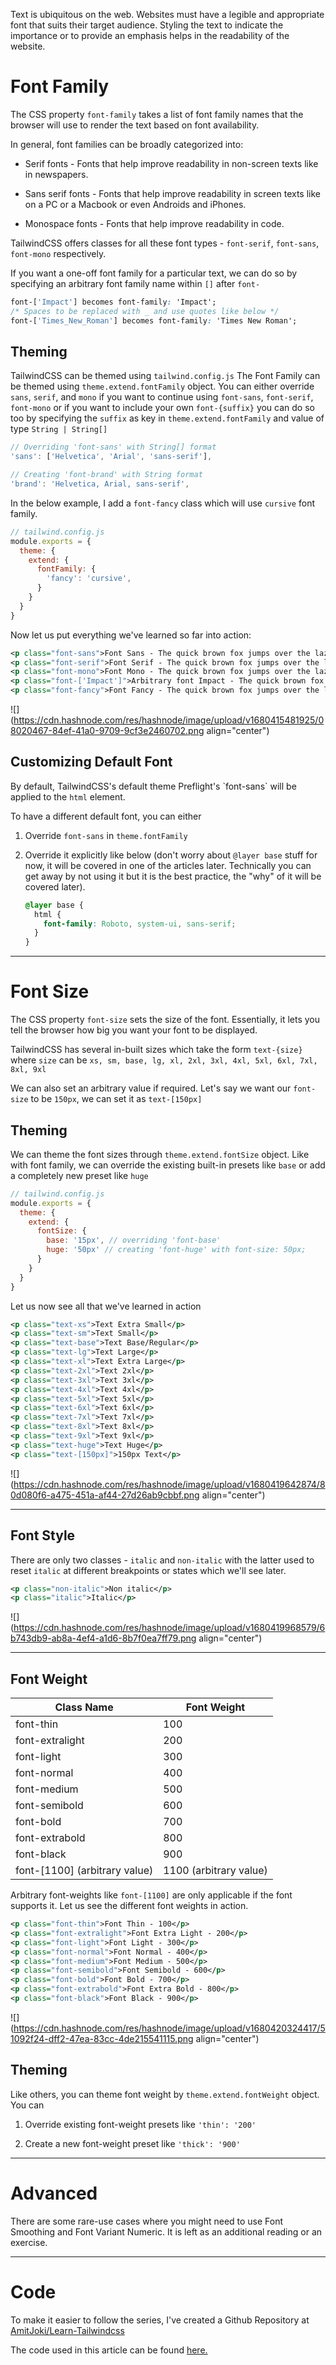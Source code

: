 Text is ubiquitous on the web. Websites must have a legible and appropriate font that suits their target audience. Styling the text to indicate the importance or to provide an emphasis helps in the readability of the website.

# Font Family

The CSS property `font-family` takes a list of font family names that the browser will use to render the text based on font availability.

In general, font families can be broadly categorized into:

* Serif fonts - Fonts that help improve readability in non-screen texts like in newspapers.
    
* Sans serif fonts - Fonts that help improve readability in screen texts like on a PC or a Macbook or even Androids and iPhones.
    
* Monospace fonts - Fonts that help improve readability in code.
    

TailwindCSS offers classes for all these font types - `font-serif`, `font-sans`, `font-mono` respectively.

If you want a one-off font family for a particular text, we can do so by specifying an arbitrary font family name within `[]` after `font-`

```css
font-['Impact'] becomes font-family: 'Impact';
/* Spaces to be replaced with _ and use quotes like below */
font-['Times_New_Roman'] becomes font-family: 'Times New Roman';
```

## Theming

TailwindCSS can be themed using `tailwind.config.js` The Font Family can be themed using `theme.extend.fontFamily` object. You can either override `sans`, `serif`, and `mono` if you want to continue using `font-sans`, `font-serif`, `font-mono` or if you want to include your own `font-{suffix}` you can do so too by specifying the `suffix` as key in `theme.extend.fontFamily` and value of type `String | String[]`

```javascript
// Overriding 'font-sans' with String[] format
'sans': ['Helvetica', 'Arial', 'sans-serif'],

// Creating 'font-brand' with String format
'brand': 'Helvetica, Arial, sans-serif',
```

In the below example, I add a `font-fancy` class which will use `cursive` font family.

```javascript
// tailwind.config.js
module.exports = {
  theme: { 
    extend: {
      fontFamily: {
        'fancy': 'cursive',
      }
    }
  }
}
```

Now let us put everything we've learned so far into action:

```xml
<p class="font-sans">Font Sans - The quick brown fox jumps over the lazy dog</p>
<p class="font-serif">Font Serif - The quick brown fox jumps over the lazy dog</p>
<p class="font-mono">Font Mono - The quick brown fox jumps over the lazy dog</p>
<p class="font-['Impact']">Arbitrary font Impact - The quick brown fox jumps over the lazy dog</p>
<p class="font-fancy">Font Fancy - The quick brown fox jumps over the lazy dog</p>
```

![](https://cdn.hashnode.com/res/hashnode/image/upload/v1680415481925/08020467-84ef-41a0-9709-9cf3e2460702.png align="center")

## Customizing Default Font

By default, TailwindCSS's default theme Preflight's \`font-sans\` will be applied to the `html` element.

To have a different default font, you can either

1. Override `font-sans` in `theme.fontFamily`
    
2. Override it explicitly like below (don't worry about `@layer base` stuff for now, it will be covered in one of the articles later. Technically you can get away by not using it but it is the best practice, the "why" of it will be covered later).
    
    ```css
    @layer base {
      html {
        font-family: Roboto, system-ui, sans-serif;
      }
    }
    ```
    

---

# Font Size

The CSS property `font-size` sets the size of the font. Essentially, it lets you tell the browser how big you want your font to be displayed.

TailwindCSS has several in-built sizes which take the form `text-{size}` where `size` can be `xs, sm, base, lg, xl, 2xl, 3xl, 4xl, 5xl, 6xl, 7xl, 8xl, 9xl`

We can also set an arbitrary value if required. Let's say we want our `font-size` to be `150px`, we can set it as `text-[150px]`

## Theming

We can theme the font sizes through `theme.extend.fontSize` object. Like with font family, we can override the existing built-in presets like `base` or add a completely new preset like `huge`

```javascript
// tailwind.config.js
module.exports = {
  theme: {
    extend: {
      fontSize: {
        base: '15px', // overriding 'font-base'
        huge: '50px' // creating 'font-huge' with font-size: 50px;
      }
    }
  }
}
```

Let us now see all that we've learned in action

```xml
<p class="text-xs">Text Extra Small</p>
<p class="text-sm">Text Small</p>
<p class="text-base">Text Base/Regular</p>
<p class="text-lg">Text Large</p>
<p class="text-xl">Text Extra Large</p>
<p class="text-2xl">Text 2xl</p>
<p class="text-3xl">Text 3xl</p>
<p class="text-4xl">Text 4xl</p>
<p class="text-5xl">Text 5xl</p>
<p class="text-6xl">Text 6xl</p>
<p class="text-7xl">Text 7xl</p>
<p class="text-8xl">Text 8xl</p>
<p class="text-9xl">Text 9xl</p>
<p class="text-huge">Text Huge</p>
<p class="text-[150px]">150px Text</p>
```

![](https://cdn.hashnode.com/res/hashnode/image/upload/v1680419642874/80d080f6-a475-451a-af44-27d26ab9cbbf.png align="center")

---

## Font Style

There are only two classes - `italic` and `non-italic` with the latter used to reset `italic` at different breakpoints or states which we'll see later.

```xml
<p class="non-italic">Non italic</p>
<p class="italic">Italic</p>
```

![](https://cdn.hashnode.com/res/hashnode/image/upload/v1680419968579/6b743db9-ab8a-4ef4-a1d6-8b7f0ea7ff79.png align="center")

---

## Font Weight

| Class Name | Font Weight |
| --- | --- |
| font-thin | 100 |
| font-extralight | 200 |
| font-light | 300 |
| font-normal | 400 |
| font-medium | 500 |
| font-semibold | 600 |
| font-bold | 700 |
| font-extrabold | 800 |
| font-black | 900 |
| font-\[1100\] (arbitrary value) | 1100 (arbitrary value) |

Arbitrary font-weights like `font-[1100]` are only applicable if the font supports it. Let us see the different font weights in action.

```xml
<p class="font-thin">Font Thin - 100</p>
<p class="font-extralight">Font Extra Light - 200</p>
<p class="font-light">Font Light - 300</p>
<p class="font-normal">Font Normal - 400</p>
<p class="font-medium">Font Medium - 500</p>
<p class="font-semibold">Font Semibold - 600</p>
<p class="font-bold">Font Bold - 700</p>
<p class="font-extrabold">Font Extra Bold - 800</p>
<p class="font-black">Font Black - 900</p>
```

![](https://cdn.hashnode.com/res/hashnode/image/upload/v1680420324417/51092f24-dff2-47ea-83cc-4de215541115.png align="center")

## Theming

Like others, you can theme font weight by `theme.extend.fontWeight` object. You can

1. Override existing font-weight presets like `'thin': '200'`
    
2. Create a new font-weight preset like `'thick': '900'`
    

---

# Advanced

There are some rare-use cases where you might need to use Font Smoothing and Font Variant Numeric. It is left as an additional reading or an exercise.

---

# Code

To make it easier to follow the series, I've created a Github Repository at [AmitJoki/Learn-Tailwindcss](https://github.com/AmitJoki/Learn-Tailwindcss)

The code used in this article can be found [here.](index.html)